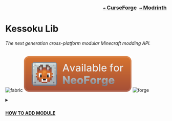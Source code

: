 ### <p align=right>[`→` CurseForge](https://www.curseforge.com/minecraft/mc-mods/kessoku-lib)&ensp;[`→` Modrinth](https://modrinth.com/mod/kessoku-lib)</p>

# Kessoku Lib

###### The next generation cross-platform modular Minecraft modding API.

![fabric](https://cdn.jsdelivr.net/npm/@intergrav/devins-badges@3/assets/cozy/supported/fabric_vector.svg)
![neoforge](https://raw.githubusercontent.com/KessokuTeaTime/Badges-Extra/main/assets/cozy/supported/neoforge_vector.svg)
![forge](https://cdn.jsdelivr.net/npm/@intergrav/devins-badges@3/assets/cozy/unsupported/forge_vector.svg)

<details>
  <summary>
    <sub><a href="https://cloudsmith.com">
      <img src="https://img.shields.io/badge/OSS%20Hosting%20by-Cloudsmith-blue?logo=cloudsmith&style=flat-square"  alt=""/>
    </a></sub>
  </summary>
  <blockquote>
    Our package repository hosting is graciously provided by <a href="https://cloudsmith.com">Cloudsmith</a>.
    Cloudsmith is the only fully hosted, cloud-native, universal package management solution, that enables organizations to create, store and share packages in any format, to any place, with total confidence.
  </blockquote>
</details>


#### [HOW TO ADD MODULE](./ADD-MODULE.md)
